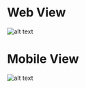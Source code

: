 # Web View

![alt text](https://github.com/muhammedorhungunes/addToShoesToCart/blob/master/webimage.png?raw=true)

# Mobile View

![alt text](https://github.com/muhammedorhungunes/addToShoesToCart/blob/master/mobileimage.png?raw=true)
